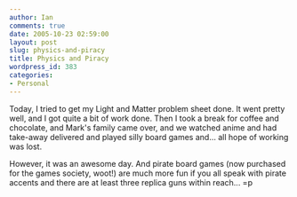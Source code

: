 ```yaml
---
author: Ian
comments: true
date: 2005-10-23 02:59:00
layout: post
slug: physics-and-piracy
title: Physics and Piracy
wordpress_id: 383
categories:
- Personal
---
```


Today, I tried to get my Light and Matter problem sheet done.  It went pretty well, and I got quite a bit of work done.  Then I took a break for coffee and chocolate, and Mark's family came over, and we watched anime and had take-away delivered and played silly board games and...  all hope of working was lost.  

However, it was an awesome day.  And pirate board games (now purchased for the games society, woot!) are much more fun if you all speak with pirate accents and there are at least three replica guns within reach... =p  


